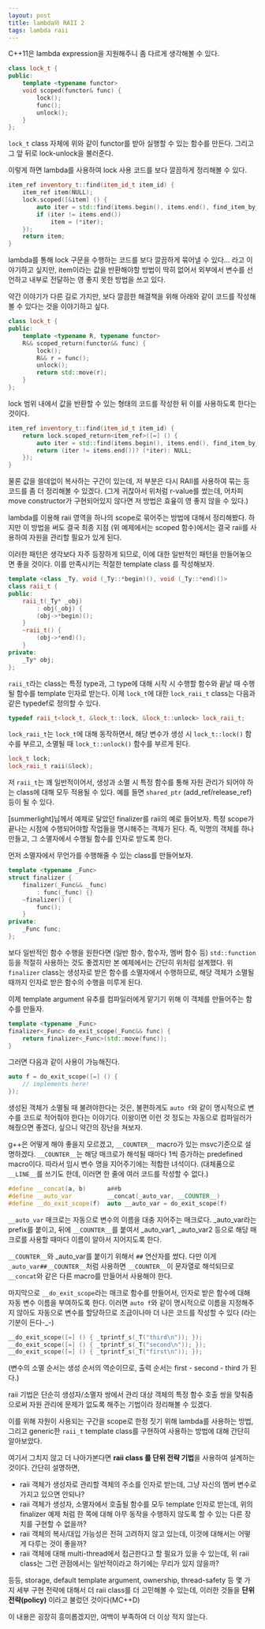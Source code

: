```yaml
---
layout: post
title: lambda와 RAII 2
tags: lambda raii
---
```


C++11은 lambda expression을 지원해주니 좀 다르게 생각해볼 수 있다.

```cpp
class lock_t {
public:
    template <typename functor>
    void scoped(functor& func) {
        lock();
        func();
        unlock();
    }
};
```

`lock_t` class 자체에 위와 같이 functor를 받아 실행할 수 있는 함수를 만든다. 그리고 그 앞 뒤로 lock-unlock을 불러준다.

이렇게 하면 lambda를 사용하여 lock 사용 코드를 보다 깔끔하게 정리해볼 수 있다.

```cpp
item_ref inventory_t::find(item_id_t item_id) {
    item_ref item(NULL);
    lock.scoped([&item] () {
        auto iter = std::find(items.begin(), items.end(), find_item_by_id(item_id));
        if (iter != items.end())
            item = (*iter);
    });
    return item;
}
```

lambda를 통해 lock 구문을 수행하는 코드를 보다 깔끔하게 묶어낼 수 있다... 라고 이야기하고 싶지만, item이라는 값을 반환해야할 방법이 딱히 없어서 외부에서 변수를 선언하고 내부로 전달하는 영 좋지 못한 방법을 쓰고 있다.

약간 이야기가 다른 길로 가지만, 보다 깔끔한 해결책을 위해 아래와 같이 코드를 작성해볼 수 있다는 것을 이야기하고 싶다.

```cpp
class lock_t {
public:
    template <typename R, typename functor>
    R&& scoped_return(functor&& func) {
        lock();
        R&& r = func();
        unlock();
        return std::move(r);
    }
};
```

lock 범위 내에서 값을 반환할 수 있는 형태의 코드를 작성한 뒤 이를 사용하도록 한다는 것이다.

```cpp
item_ref inventory_t::find(item_id_t item_id) {
    return lock.scoped_return<item_ref>([=] () {
        auto iter = std::find(items.begin(), items.end(), find_item_by_id(item_id));
        return (iter != items.end())? (*iter): NULL;
    });
}
```

물론 값을 쓸데없이 복사하는 구간이 있는데, 저 부분은 다시 RAII를 사용하여 묶는 등 코드를 좀 더 정리해볼 수 있겠다. (그게 귀찮아서 위처럼 r-value를 썼는데, 어차피 move constructor가 구현되어있지 않다면 저 방법은 효윺이 영 좋지 않을 수 있다.)


lambda를 이용해 raii 영역을 하나의 scope로 묶어주는 방법에 대해서 정리해봤다. 하지만 이 방법을 써도 결국 최종 지점 (위 예제에서는 scoped 함수)에서는 결국 raii를 사용하여 자원을 관리할 필요가 있게 된다.

이러한 패턴은 생각보다 자주 등장하게 되므로, 이에 대한 일반적인 패턴을 만들어놓으면 좋을 것이다. 이를 만족시키는 적절한 template class 를 작성해보자.

```cpp
template <class _Ty, void (_Ty::*begin)(), void (_Ty::*end)()>
class raii_t {
public:
    raii_t(_Ty* _obj)
        : obj(_obj) {
        (obj->*begin)();
    }
    ~raii_t() {
        (obj->*end)();
    }
private:
    _Ty* obj;
};
```

`raii_t`라는 class는 특정 type과, 그 type에 대해 시작 시 수행할 함수와 끝날 때 수행될 함수를 template 인자로 받는다. 이제 `lock_t`에 대한 `lock_raii_t` class는 다음과 같은 typedef로 정의할 수 있다.

```cpp
typedef raii_t<lock_t, &lock_t::lock, &lock_t::unlock> lock_raii_t;
```

`lock_raii_t`는 `lock_t`에 대해 동작하면서, 해당 변수가 생성 시 `lock_t::lock()` 함수를 부르고, 소멸될 때 `lock_t::unlock()` 함수를 부르게 된다.

```cpp
lock_t lock;
lock_raii_t raii(&lock);
```

저 `raii_t`는 꽤 일반적이어서, 생성과 소멸 시 특정 함수를 통해 자원 관리가 되어야 하는 class에 대해 모두 적용될 수 있다. 예를 들면 `shared_ptr` (add_ref/release_ref) 등이 될 수 있다.


[summerlight]님께서 예제로 달았던 finalizer를 raii의 예로 들어보자. 특정 scope가 끝나는 시점에 수행되어야할 작업들을 명시해주는 객체가 된다. 즉, 익명의 객체를 하나 만들고, 그 소멸자에서 수행될 함수를 인자로 받도록 한다.

먼저 소멸자에서 무언가를 수행해줄 수 있는 class를 만들어보자.

```cpp
template <typename _Func>
struct finalizer {
    finalizer(_Func&& _func)
        : func(_func) {}
    ~finalizer() {
        func();
    }
private:
    _Func func;
};
```

보다 일반적인 함수 수행을 원한다면 (일반 함수, 함수자, 멤버 함수 등) `std::function` 등을 적절히 사용하는 것도 좋겠지만 본 예제에서는 간단히 위처럼 설계했다. 위 `finalizer` class는 생성자로 받은 함수를 소멸자에서 수행하므로, 해당 객체가 소멸될 때까지 인자로 받은 함수의 수행을 미루게 된다.

이제 template argument 유추를 컴파일러에게 맡기기 위해 이 객체를 만들어주는 함수를 만들자.

```cpp
template <typename _Func>
finalizer<_Func> do_exit_scope(_Func&& func) {
    return finalizer<_Func>(std::move(func));
}
```

그러면 다음과 같이 사용이 가능해진다.

```cpp
auto f = do_exit_scope([=] () {
    // implements here!
});
```

생성된 객체가 소멸될 때 불려야한다는 것은, 불편하게도 `auto f`와 같이 명시적으로 변수를 코드로 적어줘야 한다는 이야기다. 이왕이면 이런 것 정도는 자동으로 컴파일러가 해줬으면 좋겠다, 싶으니 약간의 장난을 쳐보자.

g++은 어떻게 해야 좋을지 모르겠고, `__COUNTER__` macro가 있는 msvc기준으로 설명하겠다. `__COUNTER__`는 해당 매크로가 해석될 때마다 1씩 증가하는 predefined macro이다. 따라서 임시 변수 명을 지어주기에는 적합한 녀석이다. (대체품으로 `__LINE__`를 쓰기도 한데, 이러면 한 줄에 여러 코드를 작성할 수 없다.)

```cpp
#define __concat(a, b)      a##b
#define __auto_var          __concat(_auto_var, __COUNTER__)
#define __do_exit_scope(f)  auto __auto_var = do_exit_scope(f)
```

`__auto_var` 매크로는 자동으로 변수의 이름을 대충 지어주는 매크로다. _auto_var라는 prefix를 붙이고, 뒤에 `__COUNTER__`를 붙여서 _auto_var1, _auto_var2 등으로 해당 매크로를 사용할 때마다 이름이 알아서 지어지도록 한다.

`__COUNTER__`와 _auto_var를 붙이기 위해서 `##` 연산자를 썼다. 다만 이게 `_auto_var##__COUNTER__`처럼 사용하면 `__COUNTER__`이 문자열로 해석되므로 `__concat`와 같은 다른 macro를 만들어서 사용해야 한다.

마지막으로 `__do_exit_scope`라는 매크로 함수를 만들어서, 인자로 받은 함수에 대해 자동 변수 이름을 부여하도록 한다. 이러면 `auto f`와 같이 명시적으로 이름을 지정해주지 않아도 자동으로 변수를 할당하므로 조금이나마 더 나은 코드를 작성할 수 있다 (라는 기분이 든다-_-)

```cpp
__do_exit_scope([=] () { _tprintf_s(_T("third\n")); });
__do_exit_scope([=] () { _tprintf_s(_T("second\n")); });
__do_exit_scope([=] () { _tprintf_s(_T("first\n")); });
```

(변수의 소멸 순서는 생성 순서의 역순이므로, 출력 순서는 first - second - third 가 된다.)


raii 기법은 단순히 생성자/소멸자 쌍에서 관리 대상 객체의 특정 함수 호출 쌍을 맞춰줌으로써 자원 관리에 문제가 없도록 해주는 기법이라 정리해볼 수 있겠다.

이를 위해 자원이 사용되는 구간을 scope로 한정 짓기 위해 lambda를 사용하는 방법, 그리고 generic한 `raii_t` template class를 구현하여 사용하는 방법에 대해 간단히 알아보았다.

여기서 그치지 않고 더 나아가본다면 **raii class 를 단위 전략 기법**을 사용하여 설계하는 것이다. 간단히 설명하면,

* raii 객체가 생성자로 관리할 객체의 주소를 인자로 받는데, 그냥 자신의 멤버 변수로 가지고 있으면 안되나?
* raii 객체가 생성자, 소멸자에서 호출될 함수를 모두 template 인자로 받는데, 위의 finalizer 예제 처럼 한 쪽에 대해 아무 동작을 수행하지 않도록 할 수 있는 다른 장치를 구현할 수 없을까?
* raii 객체의 복사/대입 가능성은 전혀 고려하지 않고 있는데, 이것에 대해서는 어떻게 다루는 것이 좋을까?
* raii 객체에 대해 multi-thread에서 접근한다고 할 필요가 있을 수 있는데, 위 raii class는 그런 관점에서는 일반적이라고 하기에는 무리가 있지 않을까?

등등, storage, default template argument, ownership, thread-safety 등 몇 가지 세부 구현 전략에 대해서 더 raii class를 더 고민해볼 수 있는데, 이러한 것들을 **단위 전략(policy)** 이라고 불렀던 것이다(MC++D)

이 내용은 굉장히 흥미롭겠지만, 여백이 부족하여 더 이상 적지 않는다.